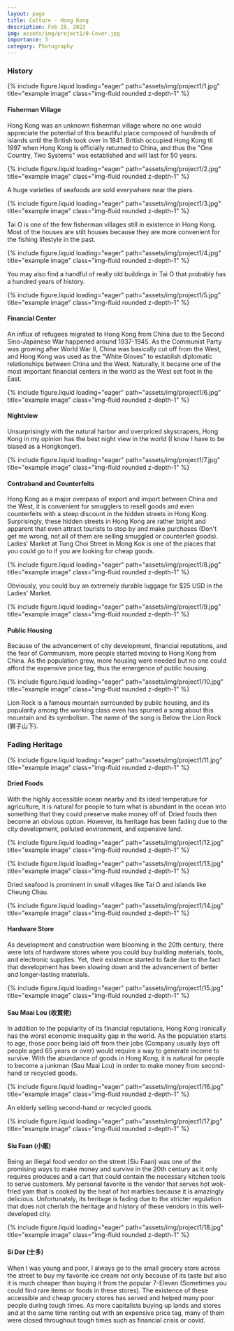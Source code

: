 ```yaml
---
layout: page
title: Culture - Hong Kong
description: Feb 28, 2023
img: assets/img/project1/0-Cover.jpg
importance: 3
category: Photography
---
```


<h3 class="card-title">History</h3>

{% include figure.liquid loading="eager" path="assets/img/project1/1.jpg" title="example image" class="img-fluid rounded z-depth-1" %}

<h4 class="card-title">Fisherman Village</h4>

Hong Kong was an unknown fisherman village where no one would appreciate the potential of this beautiful place composed of hundreds of islands until the British took over in 1841. British occupied Hong Kong til 1997 when Hong Kong is officially returned to China, and thus the "One Country, Two Systems" was established and will last for 50 years.

{% include figure.liquid loading="eager" path="assets/img/project1/2.jpg" title="example image" class="img-fluid rounded z-depth-1" %}

A huge varieties of seafoods are sold everywhere near the piers.

{% include figure.liquid loading="eager" path="assets/img/project1/3.jpg" title="example image" class="img-fluid rounded z-depth-1" %}

Tai O is one of the few fisherman villages still in existence in Hong Kong. Most of the houses are stilt houses because they are more convenient for the fishing lifestyle in the past.

{% include figure.liquid loading="eager" path="assets/img/project1/4.jpg" title="example image" class="img-fluid rounded z-depth-1" %}

You may also find a handful of really old buildings in Tai O that probably has a hundred years of history.

{% include figure.liquid loading="eager" path="assets/img/project1/5.jpg" title="example image" class="img-fluid rounded z-depth-1" %}

<h4 class="card-title">Financial Center</h4>

An influx of refugees migrated to Hong Kong from China due to the Second Sino-Japanese War happened around 1937-1945. As the Communist Party was growing after World War II, China was basically cut off from the West, and Hong Kong was used as the "White Gloves" to establish diplomatic relationships between China and the West. Naturally, it became one of the most important financial centers in the world as the West set foot in the East.

{% include figure.liquid loading="eager" path="assets/img/project1/6.jpg" title="example image" class="img-fluid rounded z-depth-1" %}

<h4 class="card-title">Nightview</h4>

Unsurprisingly with the natural harbor and overpriced skyscrapers, Hong Kong in my opinion has the best night view in the world (I know I have to be biased as a Hongkonger).

{% include figure.liquid loading="eager" path="assets/img/project1/7.jpg" title="example image" class="img-fluid rounded z-depth-1" %}

<h4 class="card-title">Contraband and Counterfeits</h4>

Hong Kong as a major overpass of export and import between China and the West, it is convenient for smugglers to resell goods and even counterfeits with a steep discount in the hidden streets in Hong Kong. Surprisingly, these hidden streets in Hong Kong are rather bright and apparent that even attract tourists to stop by and make purchases (Don't get me wrong, not all of them are selling smuggled or counterfeit goods). Ladies' Market at Tung Choi Street in Mong Kok is one of the places that you could go to if you are looking for cheap goods.

{% include figure.liquid loading="eager" path="assets/img/project1/8.jpg" title="example image" class="img-fluid rounded z-depth-1" %}

Obviously, you could buy an extremely durable luggage for $25 USD in the Ladies' Market.

{% include figure.liquid loading="eager" path="assets/img/project1/9.jpg" title="example image" class="img-fluid rounded z-depth-1" %}

<h4 class="card-title">Public Housing</h4>

Because of the advancement of city development, financial reputations, and the fear of Communism, more people started moving to Hong Kong from China. As the population grew, more housing were needed but no one could afford the expensive price tag, thus the emergence of public housing.

{% include figure.liquid loading="eager" path="assets/img/project1/10.jpg" title="example image" class="img-fluid rounded z-depth-1" %}

Lion Rock is a famous mountain surrounded by public housing, and its popularity among the working class even has spurred a song about this mountain and its symbolism. The name of the song is Below the Lion Rock (獅子山下).

<h3 class="card-title">Fading Heritage</h3>

{% include figure.liquid loading="eager" path="assets/img/project1/11.jpg" title="example image" class="img-fluid rounded z-depth-1" %}

<h4 class="card-title">Dried Foods</h4>

With the highly accessible ocean nearby and its ideal temperature for agriculture, it is natural for people to turn what is abundant in the ocean into something that they could preserve make money off of. Dried foods then become an obvious option. However, its heritage has been fading due to the city development, polluted environment, and expensive land.

{% include figure.liquid loading="eager" path="assets/img/project1/12.jpg" title="example image" class="img-fluid rounded z-depth-1" %}

{% include figure.liquid loading="eager" path="assets/img/project1/13.jpg" title="example image" class="img-fluid rounded z-depth-1" %}

Dried seafood is prominent in small villages like Tai O and islands like Cheung Chau.

{% include figure.liquid loading="eager" path="assets/img/project1/14.jpg" title="example image" class="img-fluid rounded z-depth-1" %}

<h4 class="card-title">Hardware Store</h4>

As development and construction were blooming in the 20th century, there were lots of hardware stores where you could buy building materials, tools, and electronic supplies. Yet, their existence started to fade due to the fact that development has been slowing down and the advancement of better and longer-lasting materials.

{% include figure.liquid loading="eager" path="assets/img/project1/15.jpg" title="example image" class="img-fluid rounded z-depth-1" %}

<h4 class="card-title">Sau Maai Lou (收買佬)</h4>

In addition to the popularity of its financial reputations, Hong Kong ironically has the worst economic inequality gap in the world. As the population starts to age, those poor being laid off from their jobs (Company usually lays off people aged 65 years or over) would require a way to generate income to survive. With the abundance of goods in Hong Kong, it is natural for people to become a junkman (Sau Maai Lou) in order to make money from second-hand or recycled goods.

{% include figure.liquid loading="eager" path="assets/img/project1/16.jpg" title="example image" class="img-fluid rounded z-depth-1" %}

An elderly selling second-hand or recycled goods.

{% include figure.liquid loading="eager" path="assets/img/project1/17.jpg" title="example image" class="img-fluid rounded z-depth-1" %}

<h4 class="card-title">Siu Faan (小販)</h4>

Being an illegal food vendor on the street (Siu Faan) was one of the promising ways to make money and survive in the 20th century as it only requires produces and a cart that could contain the necessary kitchen tools to serve customers. My personal favorite is the vendor that serves hot wok-fried yam that is cooked by the heat of hot marbles because it is amazingly delicious. Unfortunately, its heritage is fading due to the stricter regulation that does not cherish the heritage and history of these vendors in this well-developed city.

{% include figure.liquid loading="eager" path="assets/img/project1/18.jpg" title="example image" class="img-fluid rounded z-depth-1" %}

<h4 class="card-title">Si Dor (士多)</h4>

When I was young and poor, I always go to the small grocery store across the street to buy my favorite ice cream not only because of its taste but also it is much cheaper than buying it from the popular 7-Eleven (Sometimes you could find rare items or foods in these stores). The existence of these accessible and cheap grocery stores has served and helped many poor people during tough times. As more capitalists buying up lands and stores and at the same time renting out with an expensive price tag, many of them were closed throughout tough times such as financial crisis or covid.
